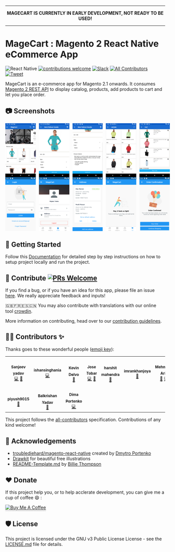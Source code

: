 <hr>
<p align="center">
  <b>MAGECART IS CURRENTLY IN EARLY DEVELOPMENT, NOT READY TO BE USED!</b>
</p>
<hr>

# MageCart : Magento 2 React Native eCommerce App

![React Native](https://img.shields.io/badge/react--native-0.62.2-brightgreen)
[![contributions welcome](https://img.shields.io/badge/contributions-welcome-brightgreen.svg?style=flat)](https://github.com/alexakasanjeev/magento_react_native/issues)
[![Slack](https://img.shields.io/badge/chat-on%20slack-informational.svg)](https://join.slack.com/t/magecart/shared_invite/enQtNjU5MTc5ODM4NjE0LTBjZThjMjg3Zjk0MzJlNGE1MDRkMDBlYThjNzA3NzRlMTViMGVhYzY1ZGUyOTIzZWQ1ZjAyMzk1OTIzZTFlMTM)
[![All Contributors](https://img.shields.io/badge/all_contributors-8-orange.svg?style=flat-square)](#contributors)
[![Tweet](https://img.shields.io/twitter/url/https/shields.io.svg?style=social)](https://twitter.com/intent/tweet?url=https%3A%2F%2Fgithub.com%2Falexakasanjeev%2Fmagento_react_native&via=alexakasanjeev&text=MageCart%3A%20E-commerce%20app%20for%20Magento%202.x%20written%20in%20React%20Native)


MageCart is an e-commerce app for Magento 2.1 onwards. It consumes [Magento 2 REST API](https://devdocs.magento.com/guides/v2.3/get-started/rest_front.html) to display catalog, products, add products to cart and let you place order.

## :camera: Screenshots

<div style="display:flex;" >
  <img  src=".github/screenshots/1.png" width="19%" >
  <img style="margin-left:10px;" src=".github/screenshots/2.png" width="19%" >
  <img style="margin-left:10px;" src=".github/screenshots/3.png" width="19%" >
  <img style="margin-left:10px;" src=".github/screenshots/4.png" width="19%" >
  <img style="margin-left:10px;" src=".github/screenshots/5.png" width="19%" >
</div>

<div style="display:flex;" >
  <img  src=".github/screenshots/6.png" width="19%" >
  <img style="margin-left:10px;" src=".github/screenshots/7.png" width="19%" >
  <img style="margin-left:10px;" src=".github/screenshots/8.png" width="19%" >
  <img style="margin-left:10px;" src=".github/screenshots/9.png" width="19%" >
  <img style="margin-left:10px;" src=".github/screenshots/10.png" width="19%" >
</div>

## 📲 Getting Started

Follow this [Documentation](https://github.com/alexakasanjeev/magento_react_native/wiki/Setup) for detailed step by step instructions on how to setup project locally and run the project.

## 🙋‍ Contribute [![PRs Welcome](https://img.shields.io/badge/PRs-welcome-brightgreen.svg?style=flat-square)](http://makeapullrequest.com) 

If you find a bug, or if you have an idea for this app, please file an issue [here](https://github.com/alexakasanjeev/magento_react_native/issues). We really appreciate feedback and inputs!

🇬🇧🇫🇷🇪🇸🇨🇳 You may also contribute with translations with our online tool [crowdin](https://crwd.in/magento-react-native).

More information on contributing, head over to our [contribution guidelines](CONTRIBUTING.md). 

## 👨‍💻 Contributors ✨

Thanks goes to these wonderful people ([emoji key](https://allcontributors.org/docs/en/emoji-key)):

<!-- ALL-CONTRIBUTORS-LIST:START - Do not remove or modify this section -->
<!-- prettier-ignore-start -->
<!-- markdownlint-disable -->
<table>
  <tr>
    <td align="center"><a href="http://twitter.com/alexakasanjeev"><img src="https://avatars0.githubusercontent.com/u/13250741?v=4" width="100px;" alt=""/><br /><sub><b>Sanjeev yadav</b></sub></a><br /><a href="https://github.com/alexakasanjeev/magento_react_native/commits?author=alexakasanjeev" title="Code">💻</a> <a href="#maintenance-alexakasanjeev" title="Maintenance">🚧</a></td>
    <td align="center"><a href="https://github.com/ishansinghania"><img src="https://avatars1.githubusercontent.com/u/25003242?v=4" width="100px;" alt=""/><br /><sub><b>ishansinghania</b></sub></a><br /><a href="https://github.com/alexakasanjeev/magento_react_native/commits?author=ishansinghania" title="Code">💻</a></td>
    <td align="center"><a href="https://github.com/DevDelvo"><img src="https://avatars1.githubusercontent.com/u/32313680?v=4" width="100px;" alt=""/><br /><sub><b>Kevin Delvo</b></sub></a><br /><a href="https://github.com/alexakasanjeev/magento_react_native/commits?author=DevDelvo" title="Documentation">📖</a></td>
    <td align="center"><a href="http://www.jctobar.com"><img src="https://avatars1.githubusercontent.com/u/21246524?v=4" width="100px;" alt=""/><br /><sub><b>Jose Tobar</b></sub></a><br /><a href="https://github.com/alexakasanjeev/magento_react_native/commits?author=josectobar" title="Code">💻</a> <a href="#userTesting-josectobar" title="User Testing">📓</a></td>
    <td align="center"><a href="https://github.com/harshitmahendra"><img src="https://avatars0.githubusercontent.com/u/34433141?v=4" width="100px;" alt=""/><br /><sub><b>harshit mahendra</b></sub></a><br /><a href="https://github.com/alexakasanjeev/magento_react_native/issues?q=author%3Aharshitmahendra" title="Bug reports">🐛</a></td>
    <td align="center"><a href="https://github.com/imrankhanjoya"><img src="https://avatars3.githubusercontent.com/u/2832270?v=4" width="100px;" alt=""/><br /><sub><b>imrankhanjoya</b></sub></a><br /><a href="https://github.com/alexakasanjeev/magento_react_native/issues?q=author%3Aimrankhanjoya" title="Bug reports">🐛</a></td>
    <td align="center"><a href="https://github.com/MehmoodArib"><img src="https://avatars2.githubusercontent.com/u/32247358?v=4" width="100px;" alt=""/><br /><sub><b>Mehmood Arib</b></sub></a><br /><a href="https://github.com/alexakasanjeev/magento_react_native/issues?q=author%3AMehmoodArib" title="Bug reports">🐛</a> <a href="https://github.com/alexakasanjeev/magento_react_native/commits?author=MehmoodArib" title="Code">💻</a></td>
  </tr>
  <tr>
    <td align="center"><a href="https://github.com/piyush9015"><img src="https://avatars2.githubusercontent.com/u/24675931?v=4" width="100px;" alt=""/><br /><sub><b>piyush9015</b></sub></a><br /><a href="https://github.com/alexakasanjeev/magento_react_native/issues?q=author%3Apiyush9015" title="Bug reports">🐛</a></td>
    <td align="center"><a href="https://github.com/balkrishanyadav"><img src="https://avatars2.githubusercontent.com/u/6735695?v=4" width="100px;" alt=""/><br /><sub><b>Balkrishan Yadav</b></sub></a><br /><a href="https://github.com/alexakasanjeev/magento_react_native/issues?q=author%3Abalkrishanyadav" title="Bug reports">🐛</a></td>
    <td align="center"><a href="https://github.com/troublediehard"><img src="https://avatars2.githubusercontent.com/u/6594232?v=4" width="100px;" alt=""/><br /><sub><b>Dima Portenko</b></sub></a><br /><a href="https://github.com/alexakasanjeev/magento_react_native/commits?author=troublediehard" title="Code">💻</a></td>
  </tr>
</table>

<!-- markdownlint-enable -->
<!-- prettier-ignore-end -->
<!-- ALL-CONTRIBUTORS-LIST:END -->

This project follows the [all-contributors](https://github.com/all-contributors/all-contributors) specification. Contributions of any kind welcome!

## 📣 Acknowledgements

* [troublediehard/magento-react-native](https://github.com/troublediehard/magento-react-native) created by [Dmytro Portenko](https://github.com/troublediehard)
* [Drawkit](https://www.drawkit.io/) for beautiful free illustrations
* [README-Template.md](https://gist.github.com/PurpleBooth/109311bb0361f32d87a2) by [Billie Thompson](https://github.com/PurpleBooth)

## ♥️ Donate

If this project help you, or to help acclerate development, you can give me a cup of coffee :smile: :

<a href="https://www.buymeacoffee.com/alexakasanjeev" target="_blank"><img src="https://www.buymeacoffee.com/assets/img/custom_images/orange_img.png" alt="Buy Me A Coffee" style="height: 41px !important;width: 174px !important;box-shadow: 0px 3px 2px 0px rgba(190, 190, 190, 0.5) !important;-webkit-box-shadow: 0px 3px 2px 0px rgba(190, 190, 190, 0.5) !important;" ></a>

## 🛡 License

This project is licensed under the GNU v3 Public License License - see the [LICENSE.md](LICENSE.md) file for details.
